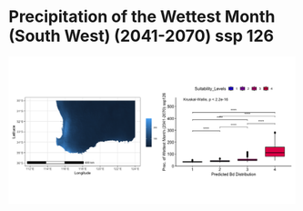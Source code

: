 # Precipitation of the Wettest Month (South West) (2041-2070) ssp 126
![image info](../../Analysis_Plots/South_West_Extent_OnlyEnvs/Prec_of_Wettest_Month_SW_4170_126.png)
